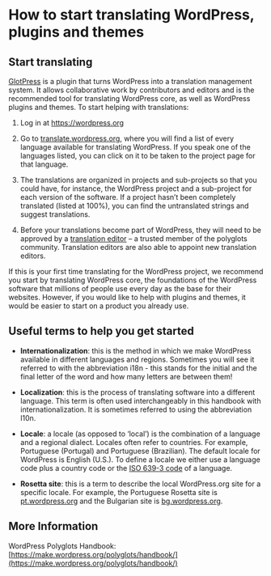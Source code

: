 

# How to start translating WordPress, plugins and themes

## Start translating

  

[GlotPress](https://make.wordpress.org/polyglots/handbook/tools/glotpress-translate-wordpress-org/) is a plugin that turns WordPress into a translation management system. It allows collaborative work by [](https://make.wordpress.org/polyglots/handbook/glossary/#translation-contributor) contributors and editors and is the recommended tool for translating WordPress core, as well as WordPress plugins and themes. To start helping with translations:

1.  Log in at https://wordpress.org
    
2.  Go to [translate.wordpress.org](http://translate.wordpress.org), where you will find a list of every language available for translating WordPress. If you speak one of the languages listed, you can click on it to be taken to the project page for that language.
    
3.  The translations are organized in projects and sub-projects so that you could have, for instance, the WordPress project and a sub-project for each version of the software. If a project hasn’t been completely translated (listed at 100%), you can find the untranslated strings and suggest translations.
    
4.  Before your translations become part of WordPress, they will need to be approved by a [translation editor](https://make.wordpress.org/polyglots/handbook/glossary/#general-translation-editor) – a trusted member of the polyglots community. Translation editors are also able to appoint new translation editors.
    
If this is your first time translating for the WordPress project, we recommend you start by translating WordPress core, the foundations of the WordPress software that millions of people use every day as the base for their websites. However, if you would like to help with plugins and themes, it would be easier to start on a product you already use.

## Useful terms to help you get started

-   **Internationalization**: this is the method in which we make WordPress available in different languages and regions. Sometimes you will see it referred to with the abbreviation i18n - this stands for the initial and the final letter of the word and how many letters are between them!
    
-   **Localization**: this is the process of translating software into a different language. This term is often used interchangeably in this handbook with internationalization. It is sometimes referred to using the abbreviation l10n.
    
-   **Locale**: a locale (as opposed to ‘local’) is the combination of a language and a regional dialect. Locales often refer to countries. For example, Portuguese (Portugal) and Portuguese (Brazilian). The default locale for WordPress is English (U.S.). To define a locale we either use a language code plus a country code or the [ISO 639-3 code](http://www-01.sil.org/iso639-3/codes.asp) of a language.
    
-   **Rosetta site**: this is a term to describe the local WordPress.org site for a specific locale. For example, the Portuguese Rosetta site is [pt.wordpress.org](https://pt.wordpress.org/) and the Bulgarian site is [bg.wordpress.org](https://bg.wordpress.org).
    

## More Information

WordPress Polyglots Handbook: [https://make.wordpress.org/polyglots/handbook/](https://make.wordpress.org/polyglots/handbook/)
